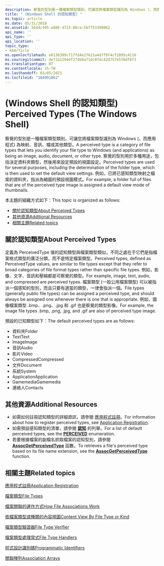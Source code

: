 ```yaml
---
description: 察覺的型別是一種檔案類型類別，可讓您將檔案類型識別為 Windows (，而應用程式) 為映射、音訊、檔或其他類型。
title: " (Windows Shell 的認知類型) "
ms.topic: article
ms.date: 05/31/2018
ms.assetid: 56d4c495-a886-4723-88ca-5b7753398062
api_name: ''
api_type: ''
api_location: ''
topic_type:
- kbArticle
ms.openlocfilehash: e6136389c717fd4e27621a4d7f9f4cf2895c4116
ms.sourcegitcommit: de72a1294df274b0a71dc0fdc42d757e5f6df0f3
ms.translationtype: HT
ms.contentlocale: zh-TW
ms.lasthandoff: 03/05/2021
ms.locfileid: "104991862"
---
```

# <a name="perceived-types-the-windows-shell"></a><span data-ttu-id="8a544-103"> (Windows Shell 的認知類型) </span><span class="sxs-lookup"><span data-stu-id="8a544-103">Perceived Types (The Windows Shell)</span></span>

<span data-ttu-id="8a544-104">察覺的型別是一種檔案類型類別，可讓您將檔案類型識別為 Windows (，而應用程式) 為映射、音訊、檔或其他類型。</span><span class="sxs-lookup"><span data-stu-id="8a544-104">A perceived type is a category of file types that lets you identify your file type to Windows (and applications) as being an image, audio, document, or other type.</span></span> <span data-ttu-id="8a544-105">察覺的型別用於多種用途，包括決定資料夾類型，然後用來設定預設的視圖設定。</span><span class="sxs-lookup"><span data-stu-id="8a544-105">Perceived types are used for several purposes, including the determination of the folder type, which is then used to set the default view settings.</span></span> <span data-ttu-id="8a544-106">例如，已將已感知類型映射之檔案的資料夾，指派為縮圖的預設視圖模式。</span><span class="sxs-lookup"><span data-stu-id="8a544-106">For example, a folder full of files that are of the perceived type image is assigned a default view mode of thumbnails.</span></span>

<span data-ttu-id="8a544-107">本主題的組織方式如下：</span><span class="sxs-lookup"><span data-stu-id="8a544-107">This topic is organized as follows:</span></span>

-   [<span data-ttu-id="8a544-108">關於認知類型</span><span class="sxs-lookup"><span data-stu-id="8a544-108">About Perceived Types</span></span>](#about-perceived-types)
-   [<span data-ttu-id="8a544-109">其他資源</span><span class="sxs-lookup"><span data-stu-id="8a544-109">Additional Resources</span></span>](#additional-resources)
-   [<span data-ttu-id="8a544-110">相關主題</span><span class="sxs-lookup"><span data-stu-id="8a544-110">Related topics</span></span>](#related-topics)

## <a name="about-perceived-types"></a><span data-ttu-id="8a544-111">關於認知類型</span><span class="sxs-lookup"><span data-stu-id="8a544-111">About Perceived Types</span></span>

<span data-ttu-id="8a544-112">定義為 PerceivedType 值的認知類型與檔案類型類似，不同之處在于它們是指檔案格式類型的廣泛分類，而不是特定檔案類型。</span><span class="sxs-lookup"><span data-stu-id="8a544-112">Perceived types, defined as PerceivedType values, are similar to file types except that they refer to broad categories of file format types rather than specific file types.</span></span> <span data-ttu-id="8a544-113">例如，影像、文字、音訊和壓縮都是可察覺的類型。</span><span class="sxs-lookup"><span data-stu-id="8a544-113">For example, image, text, audio, and compressed are perceived types.</span></span> <span data-ttu-id="8a544-114">檔案類型 (一般公用檔案類型) 可以被指派一個感知的型別，而且只要有適當的類型，一律會指派一個。</span><span class="sxs-lookup"><span data-stu-id="8a544-114">File types (generally public file types) can be assigned a perceived type, and should always be assigned one whenever there is one that is appropriate.</span></span> <span data-ttu-id="8a544-115">例如，圖像檔案類型 .bmp、.png、.jpg 和 .gif 也是察覺的類型影像。</span><span class="sxs-lookup"><span data-stu-id="8a544-115">For example, the image file types .bmp, .png, .jpg, and .gif are also of perceived type image.</span></span>

<span data-ttu-id="8a544-116">預設的已知類型如下：</span><span class="sxs-lookup"><span data-stu-id="8a544-116">The default perceived types are as follows:</span></span>

-   <span data-ttu-id="8a544-117">資料夾</span><span class="sxs-lookup"><span data-stu-id="8a544-117">Folder</span></span>
-   <span data-ttu-id="8a544-118">Text</span><span class="sxs-lookup"><span data-stu-id="8a544-118">Text</span></span>
-   <span data-ttu-id="8a544-119">Image</span><span class="sxs-lookup"><span data-stu-id="8a544-119">Image</span></span>
-   <span data-ttu-id="8a544-120">音訊</span><span class="sxs-lookup"><span data-stu-id="8a544-120">Audio</span></span>
-   <span data-ttu-id="8a544-121">影片</span><span class="sxs-lookup"><span data-stu-id="8a544-121">Video</span></span>
-   <span data-ttu-id="8a544-122">Compressed</span><span class="sxs-lookup"><span data-stu-id="8a544-122">Compressed</span></span>
-   <span data-ttu-id="8a544-123">文件</span><span class="sxs-lookup"><span data-stu-id="8a544-123">Document</span></span>
-   <span data-ttu-id="8a544-124">系統</span><span class="sxs-lookup"><span data-stu-id="8a544-124">System</span></span>
-   <span data-ttu-id="8a544-125">Application</span><span class="sxs-lookup"><span data-stu-id="8a544-125">Application</span></span>
-   <span data-ttu-id="8a544-126">Gamemedia</span><span class="sxs-lookup"><span data-stu-id="8a544-126">Gamemedia</span></span>
-   <span data-ttu-id="8a544-127">連絡人</span><span class="sxs-lookup"><span data-stu-id="8a544-127">Contacts</span></span>

## <a name="additional-resources"></a><span data-ttu-id="8a544-128">其他資源</span><span class="sxs-lookup"><span data-stu-id="8a544-128">Additional Resources</span></span>

-   <span data-ttu-id="8a544-129">如需如何註冊認知類型的詳細資訊，請參閱 [應用程式註冊](app-registration.md)。</span><span class="sxs-lookup"><span data-stu-id="8a544-129">For information about how to register perceived types, see [Application Registration](app-registration.md).</span></span>
-   <span data-ttu-id="8a544-130">如需預設感知類型的清單，請參閱 [**認知**](/windows/win32/api/shtypes/ne-shtypes-perceived) 的列舉。</span><span class="sxs-lookup"><span data-stu-id="8a544-130">For a list of default perceived types, see the [**PERCEIVED**](/windows/win32/api/shtypes/ne-shtypes-perceived) enumeration.</span></span>
-   <span data-ttu-id="8a544-131">若要根據檔案的副檔名抓取檔案的認知型別，請參閱 [**AssocGetPerceivedType**](/windows/desktop/api/Shlwapi/nf-shlwapi-assocgetperceivedtype) 函數。</span><span class="sxs-lookup"><span data-stu-id="8a544-131">To retrieves a file's perceived type based on its file name extension, see the [**AssocGetPerceivedType**](/windows/desktop/api/Shlwapi/nf-shlwapi-assocgetperceivedtype) function.</span></span>

## <a name="related-topics"></a><span data-ttu-id="8a544-132">相關主題</span><span class="sxs-lookup"><span data-stu-id="8a544-132">Related topics</span></span>

<dl> <dt>

[<span data-ttu-id="8a544-133">應用程式註冊</span><span class="sxs-lookup"><span data-stu-id="8a544-133">Application Registration</span></span>](app-registration.md)
</dt> <dt>

[<span data-ttu-id="8a544-134">檔案類型</span><span class="sxs-lookup"><span data-stu-id="8a544-134">File Types</span></span>](fa-file-types.md)
</dt> <dt>

[<span data-ttu-id="8a544-135">檔案關聯的運作方式</span><span class="sxs-lookup"><span data-stu-id="8a544-135">How File Associations Work</span></span>](fa-how-work.md)
</dt> <dt>

[<span data-ttu-id="8a544-136">依檔案類型或種類的內容視圖</span><span class="sxs-lookup"><span data-stu-id="8a544-136">Content View By File Type or Kind</span></span>](prophand-content-view.md)
</dt> <dt>

[<span data-ttu-id="8a544-137">檔案類型驗證器</span><span class="sxs-lookup"><span data-stu-id="8a544-137">File Type Verifier</span></span>](file-type-verifier.md)
</dt> <dt>

[<span data-ttu-id="8a544-138">檔案類型處理常式</span><span class="sxs-lookup"><span data-stu-id="8a544-138">File Type Handlers</span></span>](fa-file-extensions.md)
</dt> <dt>

[<span data-ttu-id="8a544-139">程式設計識別碼</span><span class="sxs-lookup"><span data-stu-id="8a544-139">Programmatic Identifiers</span></span>](fa-progids.md)
</dt> <dt>

[<span data-ttu-id="8a544-140">關聯陣列</span><span class="sxs-lookup"><span data-stu-id="8a544-140">Association Arrays</span></span>](fa-associationarray.md)
</dt> </dl>

 

 




